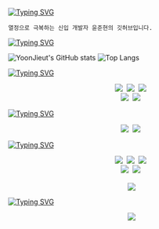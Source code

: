 <!-- 인트로 -->
[![Typing SVG](https://readme-typing-svg.demolab.com?font=Anta&size=28&duration=2200&pause=5000&color=00D9F7&&vCenter=true&width=900&lines=Hello+I'm+YoonJieut)](https://git.io/typing-svg)
<!-- 간단 자기 소개 -->
```
열정으로 극복하는 신입 개발자 윤준현의 깃허브입니다.
```
<!-- 깃허브, 사용 스택 표 -->
[![Typing SVG](https://readme-typing-svg.demolab.com?font=Anta&duration=2200&pause=3000&color=00D9F7&center=true&vCenter=true&repeat=false&width=900&lines=My+Stats)](https://git.io/typing-svg)

![YoonJieut's GitHub stats](https://github-readme-stats.vercel.app/api?username=YoonJieut&show_icons=true&bg_color=00000000&hide_border=true&icon_color=00D9F7FF&Title_color=00D9F7FF)
![Top Langs](https://github-readme-stats.vercel.app/api/top-langs/?username=yoonjieut&layout=compact)


<!-- 주력 스택 -->
[![Typing SVG](https://readme-typing-svg.demolab.com?font=Anta&duration=2200&pause=3000&color=00D9F7&center=true&vCenter=true&repeat=false&width=900&lines=Stacks)](https://git.io/typing-svg)
<div align="center">
  <img src="https://img.shields.io/badge/react-20232a.svg?style=for-the-badge&logo=react&logoColor=61DAFB" />&nbsp
  <img src="https://img.shields.io/badge/javascript-F7DF1E.svg?style=for-the-badge&logo=javascript&logoColor=20232a" />&nbsp
  <img src="https://img.shields.io/badge/html5-E34F26.svg?style=for-the-badge&logo=html5&logoColor=white" />&nbsp
</div>

<div align="center">
  <img src="https://img.shields.io/badge/tailwindcss-1daabb.svg?style=for-the-badge&logo=tailwind-css&logoColor=white" />&nbsp
  <img src="https://img.shields.io/badge/css3-1572B6.svg?style=for-the-badge&logo=css3&logoColor=white" />&nbsp
</div>


<!-- 공부중 -->
[![Typing SVG](https://readme-typing-svg.demolab.com?font=Anta&duration=2200&pause=3000&color=00D9F7&center=true&vCenter=true&repeat=false&width=900&lines=Studying)](https://git.io/typing-svg)

<div align="center">
  <img src="https://img.shields.io/badge/typescript-007ACC.svg?style=for-the-badge&logo=typescript&logoColor=white" />&nbsp
  <img src="https://img.shields.io/badge/python-3670A0?style=for-the-badge&logo=python&logoColor=ffdd54" />&nbsp
</div>


<!-- 툴 -->
[![Typing SVG](https://readme-typing-svg.demolab.com?font=Anta&duration=2200&pause=3000&color=00D9F7&center=true&vCenter=true&repeat=false&width=900&lines=Tools)](https://git.io/typing-svg)

<div align="center">
  <img src="https://img.shields.io/badge/git-F05033.svg?style=for-the-badge&logo=git&logoColor=white" />&nbsp
  <img src="https://img.shields.io/badge/github-181717.svg?style=for-the-badge&logo=github&logoColor=white" />&nbsp
  <img src="https://img.shields.io/badge/Notion-F3F3F3.svg?style=for-the-badge&logo=notion&logoColor=black" />&nbsp
</div>

<div align="center">
  <img src="https://img.shields.io/badge/adobe%20photoshop-08253c.svg?style=for-the-badge&logo=adobe%20photoshop&logoColor=37abff" />&nbsp
  <img src="https://img.shields.io/badge/figma-F24E1E.svg?style=for-the-badge&logo=figma&logoColor=white" />&nbsp
</div>

<br>

<div align="center">
  <img src="https://img.shields.io/badge/VSCode-2C2C32.svg?style=for-the-badge&logo=visual-studio-code&logoColor=22ABF3" />
</div>

<!-- contact -->
[![Typing SVG](https://readme-typing-svg.demolab.com?font=Anta&duration=2200&pause=3000&color=00D9F7&center=true&vCenter=true&repeat=false&width=900&lines=Contact)](https://git.io/typing-svg)
<div align="center">
  <a href="mailto:yoonjieut@gmail.com">
    <img
      src="https://img.shields.io/badge/yoonjieut@gmail.com-D14836?style=for-the-badge&logo=gmail&logoColor=white"/>
  </a>
</div>
